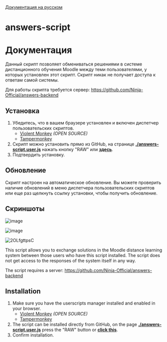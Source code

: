 [Документация на русском](#Документация)

# answers-script

# Документация

Данный скрипт позволяет обмениваться решениями в системе дистанционного обучения Moodle между теми пользователями, у которых установлен этот скрипт. Скрипт никак не получает доступа к ответам самой системы.

Для работы скрипта требуется сервер: https://github.com/Ninja-Official/answers-backend

## Установка
1. Убедитесь, что в вашем браузере установлен и включен диспетчер пользовательских скриптов.
   - [Violent Monkey](https://violentmonkey.github.io/)  *(OPEN SOURCE)*
   - [Tampermonkey](https://tampermonkey.net/)
2. Скрипт можно установить прямо из GitHub, на странице
   **[./answers-script.user.js](./answers-script.user.js)** нажать кнопку "RAW" или
   **[здесь](https://github.com/Ninja-Official/answers-script/raw/main/answers-script.user.js)**.
3. Подтвердить установку.

## Обновление

Скрипт настроен на автоматическое обновление. Вы можете проверить наличие обновлений в меню диспетчера пользовательских скриптов или еще раз щелкнуть ссылку установки, чтобы получить обновление.

## Скриншоты
![image](https://user-images.githubusercontent.com/51058739/122669255-1ff75f00-d1c5-11eb-98da-72d872ec1948.png)

![image](https://user-images.githubusercontent.com/51058739/122669261-2980c700-d1c5-11eb-87f9-f23f9869facc.png)

![2OLfgttpsC](https://user-images.githubusercontent.com/51058739/122669347-9005e500-d1c5-11eb-9a52-577f05dff3cd.gif)

This script allows you to exchange solutions in the Moodle distance learning system between those users who have this script installed. The script does not get access to the responses of the system itself in any way.

The script requires a server: https://github.com/Ninja-Official/answers-backend

## Installation
1. Make sure you have the userscripts manager installed and enabled in your browser.
   - [Violent Monkey](https://violentmonkey.github.io/)  *(OPEN SOURCE)*
   - [Tampermonkey](https://tampermonkey.net/)
2. The script can be installed directly from GitHub, on the page
   **[./answers-script.user.js](./answers-script.user.js)** press the "RAW" button or
   **[click this](https://github.com/Ninja-Official/answers-script/raw/main/answers-script.user.js)**.
3. Confirm installation.